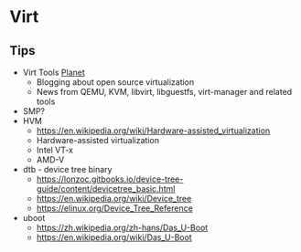 # Virt

## Tips
* Virt Tools [Planet](https://planet.virt-tools.org/)
  * Blogging about open source virtualization
  * News from QEMU, KVM, libvirt, libguestfs, virt-manager and related tools
* SMP?
* HVM
  * https://en.wikipedia.org/wiki/Hardware-assisted_virtualization
  * Hardware-assisted virtualization
  * Intel VT-x
  * AMD-V
* dtb - device tree binary
  * https://lonzoc.gitbooks.io/device-tree-guide/content/devicetree_basic.html
  * https://en.wikipedia.org/wiki/Device_tree
  * https://elinux.org/Device_Tree_Reference
* uboot
  * https://zh.wikipedia.org/zh-hans/Das_U-Boot
  * https://en.wikipedia.org/wiki/Das_U-Boot
